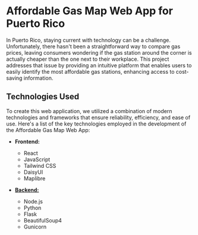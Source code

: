 # Affordable Gas Map Web App for Puerto Rico

In Puerto Rico, staying current with technology can be a challenge. Unfortunately, there hasn't been a straightforward way to compare gas prices, leaving consumers wondering if the gas station around the corner is actually cheaper than the one next to their workplace. This project addresses that issue by providing an intuitive platform that enables users to easily identify the most affordable gas stations, enhancing access to cost-saving information.

## Technologies Used

To create this web application, we utilized a combination of modern technologies and frameworks that ensure reliability, efficiency, and ease of use. Here's a list of the key technologies employed in the development of the Affordable Gas Map Web App:

- **Frontend:**
  - React
  - JavaScript
  - Tailwind CSS
  - DaisyUI
  - Maplibre

- [**Backend:**](https://github.com/ace7806/server)
  - Node.js
  - Python
  - Flask
  - BeautifulSoup4
  - Gunicorn
  

  

